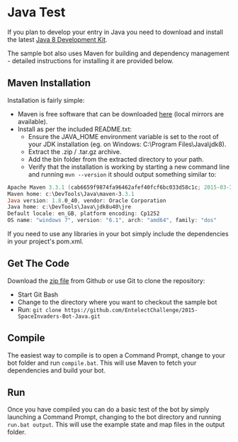 # Java Test
If you plan to develop your entry in Java you need to download and install the latest [Java 8 Development Kit](http://www.oracle.com/technetwork/java/javase/downloads/jdk8-downloads-2133151.html).

The sample bot also uses Maven for building and dependency management - detailed instructions for installing it are provided below.

## Maven Installation
Installation is fairly simple:
* Maven is free software that can be downloaded [here](http://maven.apache.org/download.cgi) (local mirrors are available).
* Install as per the included README.txt:
	* Ensure the JAVA_HOME environment variable is set to the root of your JDK installation (eg. on Windows: C:\\Program Files\\Java\\jdk8).
	* Extract the .zip / .tar.gz archive.
	* Add the bin folder from the extracted directory to your path.
	* Verify that the installation is working by starting a new command line and running `mvn --version` it should output something similar to:
```powershell
Apache Maven 3.3.1 (cab6659f9874fa96462afef40fcf6bc033d58c1c; 2015-03-13T22:10:27+02:00)
Maven home: c:\DevTools\Java\maven-3.3.1
Java version: 1.8.0_40, vendor: Oracle Corporation
Java home: c:\DevTools\Java\jdk8u40\jre
Default locale: en_GB, platform encoding: Cp1252
OS name: "windows 7", version: "6.1", arch: "amd64", family: "dos"
```

If you need to use any libraries in your bot simply include the dependencies in your project's pom.xml.

## Get The Code
Download the [zip file](https://github.com/EntelectChallenge/2015-SpaceInvaders-Bot-Java/archive/master.zip) from Github or use Git to clone the repository:
* Start Git Bash
* Change to the directory where you want to checkout the sample bot
* Run: `git clone https://github.com/EntelectChallenge/2015-SpaceInvaders-Bot-Java.git`

## Compile
The easiest way to compile is to open a Command Prompt, change to your bot folder and run `compile.bat`. This will use Maven to fetch your dependencies and build your bot.

## Run
Once you have compiled you can do a basic test of the bot by simply launching a Command Prompt, changing to the bot directory and running `run.bat output`. This will use the example state and map files in the output folder.
